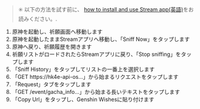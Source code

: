 > ✳️ 以下の方法を試す前に、 [how to install and use Stream app(英語)](https://drive.google.com/file/d/14Q_6v60qLPunrpmA9Bf1KlvsKhaRyPzz/view?usp=sharing)をお読みください。.

1. 原神を起動し、祈願画面へ移動します
2. 原神を起動したままStreamアプリへ移動し、「Sniff Now」をタップします
3. 原神へ戻り、祈願履歴を開きます
4. 祈願リストがロードされたらStreamアプリに戻り、「Stop sniffing」をタップします
5. 「Sniff History」をタップしてリストの一番上を選択します
6. 「GET https://hk4e-api-os...」から始まるリクエストをタップします
7. 「Request」タブをタップします
8. 「GET /event/gacha_info...」から始まる長いテキストをタップします
9. 「Copy Url」をタップし、Genshin Wishesに貼り付けます

